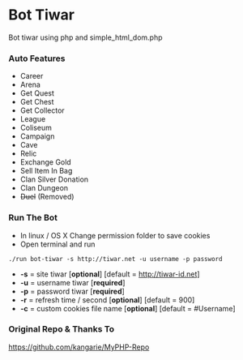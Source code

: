 # Bot Tiwar

Bot tiwar using php and simple_html_dom.php

### Auto Features

* Career
* Arena
* Get Quest
* Get Chest
* Get Collector
* League
* Coliseum
* Campaign
* Cave
* Relic
* Exchange Gold
* Sell Item In Bag
* Clan Silver Donation
* Clan Dungeon
* ~~Duel~~ (Removed)

### Run The Bot

* In linux / OS X Change permission folder to save cookies
* Open terminal and run

```
./run bot-tiwar -s http://tiwar.net -u username -p password
```

* **-s** = site tiwar [**optional**] [default = http://tiwar-id.net]
* **-u** = username tiwar [**required**]
* **-p** = password tiwar [**required**]
* **-r** = refresh time / second [**optional**] [default = 900]
* **-c** = custom cookies file name [**optional**] [default = #Username]


### Original Repo & Thanks To

https://github.com/kangarie/MyPHP-Repo
